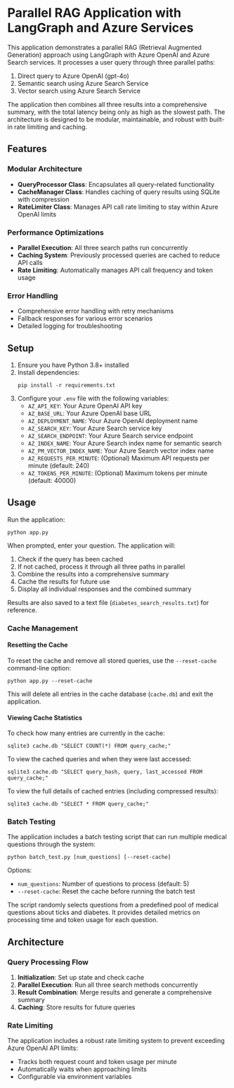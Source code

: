 # Parallel RAG Application with LangGraph and Azure Services

This application demonstrates a parallel RAG (Retrieval Augmented Generation) approach using LangGraph with Azure OpenAI and Azure Search services. It processes a user query through three parallel paths:

1. Direct query to Azure OpenAI (gpt-4o)
2. Semantic search using Azure Search Service
3. Vector search using Azure Search Service

The application then combines all three results into a comprehensive summary, with the total latency being only as high as the slowest path. The architecture is designed to be modular, maintainable, and robust with built-in rate limiting and caching.

## Features

### Modular Architecture
- **QueryProcessor Class**: Encapsulates all query-related functionality
- **CacheManager Class**: Handles caching of query results using SQLite with compression
- **RateLimiter Class**: Manages API call rate limiting to stay within Azure OpenAI limits

### Performance Optimizations
- **Parallel Execution**: All three search paths run concurrently
- **Caching System**: Previously processed queries are cached to reduce API calls
- **Rate Limiting**: Automatically manages API call frequency and token usage

### Error Handling
- Comprehensive error handling with retry mechanisms
- Fallback responses for various error scenarios
- Detailed logging for troubleshooting

## Setup

1. Ensure you have Python 3.8+ installed
2. Install dependencies:
   ```
   pip install -r requirements.txt
   ```
3. Configure your `.env` file with the following variables:
   - `AZ_API_KEY`: Your Azure OpenAI API key
   - `AZ_BASE_URL`: Your Azure OpenAI base URL
   - `AZ_DEPLOYMENT_NAME`: Your Azure OpenAI deployment name
   - `AZ_SEARCH_KEY`: Your Azure Search service key
   - `AZ_SEARCH_ENDPOINT`: Your Azure Search service endpoint
   - `AZ_INDEX_NAME`: Your Azure Search index name for semantic search
   - `AZ_PM_VECTOR_INDEX_NAME`: Your Azure Search vector index name
   - `AZ_REQUESTS_PER_MINUTE`: (Optional) Maximum API requests per minute (default: 240)
   - `AZ_TOKENS_PER_MINUTE`: (Optional) Maximum tokens per minute (default: 40000)

## Usage

Run the application:
```
python app.py
```

When prompted, enter your question. The application will:
1. Check if the query has been cached
2. If not cached, process it through all three paths in parallel
3. Combine the results into a comprehensive summary
4. Cache the results for future use
5. Display all individual responses and the combined summary

Results are also saved to a text file (`diabetes_search_results.txt`) for reference.

### Cache Management

#### Resetting the Cache

To reset the cache and remove all stored queries, use the `--reset-cache` command-line option:

```
python app.py --reset-cache
```

This will delete all entries in the cache database (`cache.db`) and exit the application.

#### Viewing Cache Statistics

To check how many entries are currently in the cache:

```
sqlite3 cache.db "SELECT COUNT(*) FROM query_cache;"
```

To view the cached queries and when they were last accessed:

```
sqlite3 cache.db "SELECT query_hash, query, last_accessed FROM query_cache;"
```

To view the full details of cached entries (including compressed results):

```
sqlite3 cache.db "SELECT * FROM query_cache;"
```

### Batch Testing

The application includes a batch testing script that can run multiple medical questions through the system:

```
python batch_test.py [num_questions] [--reset-cache]
```

Options:
- `num_questions`: Number of questions to process (default: 5)
- `--reset-cache`: Reset the cache before running the batch test

The script randomly selects questions from a predefined pool of medical questions about ticks and diabetes. It provides detailed metrics on processing time and token usage for each question.

## Architecture

### Query Processing Flow
1. **Initialization**: Set up state and check cache
2. **Parallel Execution**: Run all three search methods concurrently
3. **Result Combination**: Merge results and generate a comprehensive summary
4. **Caching**: Store results for future queries

### Rate Limiting
The application includes a robust rate limiting system to prevent exceeding Azure OpenAI API limits:
- Tracks both request count and token usage per minute
- Automatically waits when approaching limits
- Configurable via environment variables

